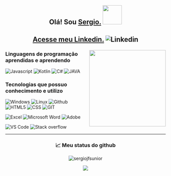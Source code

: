 ## <p align="center"> Olá! Sou <a href="https://github.com/sergiojfsunior">Sergio.</a> <img src="https://media2.giphy.com/media/KzJkzjggfGN5Py6nkT/giphy.gif?cid=790b7611fec36f3b437d6b34b878cd6b4de637eb1b737e17&rid=giphy.gif&ct=s" width="60"></h2>

## <p align="center"> <a href="https://www.linkedin.com/in/sergiojfsunior/"> Acesse meu Linkedin.</a> ![Linkedin](https://img.shields.io/badge/LinkedIn-0077B5?style=for-the-badge&logo=linkedin&logoColor=white)




<img align='right' src="https://media.giphy.com/media/M9gbBd9nbDrOTu1Mqx/giphy.gif" width="240">


### Linguagens de programação aprendidas e aprendendo

![Javascript](https://img.shields.io/badge/JavaScript-F7DF1E?style=for-the-badge&logo=javascript&logoColor=black) 
![Kotlin](https://img.shields.io/badge/Kotlin-0095D5?&style=for-the-badge&logo=kotlin&logoColor=white)
![C#](https://img.shields.io/badge/C%23-239120?style=for-the-badge&logo=c-sharp&logoColor=white)
![JAVA](https://img.shields.io/badge/Java-ED8B00?style=for-the-badge&logo=java&logoColor=white)


### Tecnologias que possuo conhecimento e utilizo

![Windows](https://img.shields.io/badge/Windows-017AD7?style=for-the-badge&logo=windows&logoColor=white)
![Linux](https://img.shields.io/badge/Linux-E34F26?style=for-the-badge&logo=linux&logoColor=black)
![Github](https://img.shields.io/badge/GitHub-100000?style=for-the-badge&logo=github&logoColor=white)
![HTML5](https://img.shields.io/badge/HTML-239120?style=for-the-badge&logo=html5&logoColor=white)
![CSS](https://img.shields.io/badge/CSS-239120?&style=for-the-badge&logo=css3&logoColor=white)
![GIT](https://img.shields.io/badge/Git-E34F26?style=for-the-badge&logo=git&logoColor=white)

![Excel](https://img.shields.io/badge/Microsoft_Excel-217346?style=for-the-badge&logo=microsoft-excel&logoColor=white)
![Microsoft Word](https://img.shields.io/badge/Microsoft_Word-2B579A?style=for-the-badge&logo=microsoft-word&logoColor=white)
![Adobe](https://img.shields.io/badge/Adobe%20Photoshop-31A8FF?style=for-the-badge&logo=Adobe%20Photoshop&logoColor=black)

![VS Code](https://img.shields.io/badge/Visual_Studio-5C2D91?style=for-the-badge&logo=visual%20studio&logoColor=white)
![Stack overflow](https://img.shields.io/badge/Stack_Overflow-FE7A16?style=for-the-badge&logo=stack-overflow&logoColor=white)
 
---

### <p align="center"> 📈 Meu status do github  

<p align="center"> <img src="https://github-readme-stats.vercel.app/api?username=sergiojfsunior&show_icons=true&theme=shades-of-purple" alt="sergiojfsunior" />
  

  
  <p align='center'> <img src="https://github-readme-stats.vercel.app/api/top-langs/?username=sergiojfsunior&theme=synthwave">








